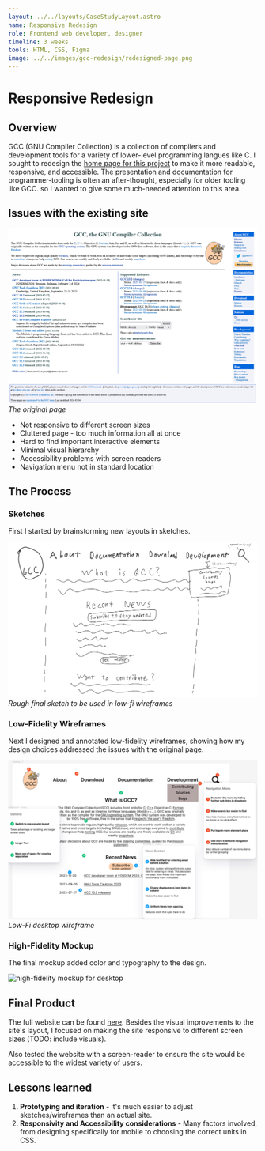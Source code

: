 ```yaml
---
layout: ../../layouts/CaseStudyLayout.astro
name: Responsive Redesign
role: Frontend web developer, designer
timeline: 3 weeks
tools: HTML, CSS, Figma
image: ../../images/gcc-redesign/redesigned-page.png
---
```


# Responsive Redesign

## Overview

GCC (GNU Compiler Collection) is a collection of compilers and development tools for a variety of lower-level programming langues like C. I sought to redesign the [home page for this project](https://gcc.gnu.org/) to make it more readable, responsive, and accessible. The presentation and documentation for programmer-tooling is often an after-thought, especially for older tooling like GCC. so I wanted to give some much-needed attention to this area.

## Issues with the existing site

![Original GCC homepage](../../images/gcc-redesign/original-page.png)
*The original page*

- Not responsive to different screen sizes
- Cluttered page - too much information all at once
- Hard to find important interactive elements
- Minimal visual hierarchy
- Accessibility problems with screen readers
- Navigation menu not in standard location

## The Process

### Sketches

First I started by brainstorming new layouts in sketches.

![A slightly more detailed page layout sketch"](../../images/gcc-redesign/final-sketch.jpg)
*Rough final sketch to be used in low-fi wireframes*

### Low-Fidelity Wireframes

Next I designed and annotated low-fidelity wireframes, showing how my design choices addressed the issues with the original page.

![low-fidelity wireframe for desktops](../../images/gcc-redesign/lo-fi-desktop.png)
*Low-Fi desktop wireframe*

### High-Fidelity Mockup

The final mockup added color and typography to the design.

![high-fidelity mockup for desktop](https://lh7-us.googleusercontent.com/2RZhqjIltB2nOBejvp5i4D6D59NdtsN8cFzminY1kTOJBMSLfHq-fZKGHO4t1QxfAD_dhtaUdL6hb3jbWjJg-Z5tSoLSIdDvjhDZrK2N-gD-mxFG23XMeAk0JIHQxAWyqY-tEC37jNAvfrOhmMBHZOQ)

## Final Product

The full website can be found [here](https://mitchman215.github.io/GCC-Redesign). Besides the visual improvements to the site's layout, I focused on making the site responsive to different screen sizes (TODO: include visuals).

Also tested the website with a screen-reader to ensure the site would be accessible to the widest variety of users.

## Lessons learned

1) **Prototyping and iteration** - it's much easier to adjust sketches/wireframes than an actual site.
2) **Responsivity and Accessibility considerations** - Many factors involved, from designing specifically for mobile to choosing the correct units in CSS.
